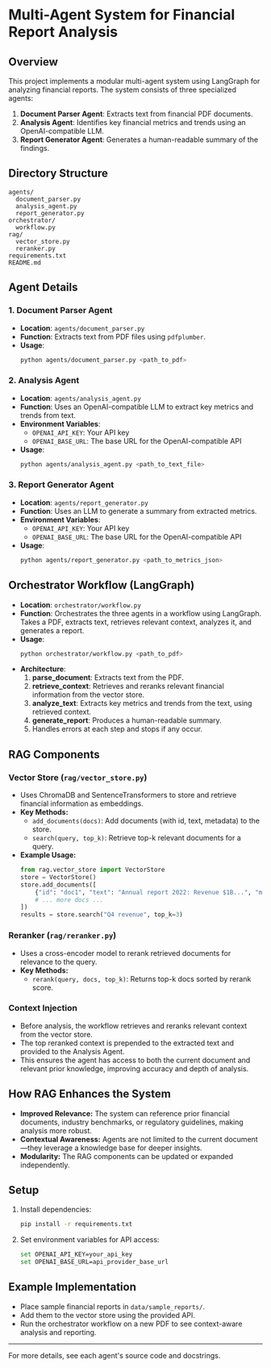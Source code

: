 # Multi-Agent System for Financial Report Analysis

## Overview
This project implements a modular multi-agent system using LangGraph for analyzing financial reports. The system consists of three specialized agents:

1. **Document Parser Agent**: Extracts text from financial PDF documents.
2. **Analysis Agent**: Identifies key financial metrics and trends using an OpenAI-compatible LLM.
3. **Report Generator Agent**: Generates a human-readable summary of the findings.

## Directory Structure
```
agents/
  document_parser.py
  analysis_agent.py
  report_generator.py
orchestrator/
  workflow.py
rag/
  vector_store.py
  reranker.py
requirements.txt
README.md
```

## Agent Details

### 1. Document Parser Agent
- **Location**: `agents/document_parser.py`
- **Function**: Extracts text from PDF files using `pdfplumber`.
- **Usage**:
  ```bash
  python agents/document_parser.py <path_to_pdf>
  ```

### 2. Analysis Agent
- **Location**: `agents/analysis_agent.py`
- **Function**: Uses an OpenAI-compatible LLM to extract key metrics and trends from text.
- **Environment Variables**:
  - `OPENAI_API_KEY`: Your API key
  - `OPENAI_BASE_URL`: The base URL for the OpenAI-compatible API
- **Usage**:
  ```bash
  python agents/analysis_agent.py <path_to_text_file>
  ```

### 3. Report Generator Agent
- **Location**: `agents/report_generator.py`
- **Function**: Uses an LLM to generate a summary from extracted metrics.
- **Environment Variables**:
  - `OPENAI_API_KEY`: Your API key
  - `OPENAI_BASE_URL`: The base URL for the OpenAI-compatible API
- **Usage**:
  ```bash
  python agents/report_generator.py <path_to_metrics_json>
  ```

## Orchestrator Workflow (LangGraph)
- **Location**: `orchestrator/workflow.py`
- **Function**: Orchestrates the three agents in a workflow using LangGraph. Takes a PDF, extracts text, retrieves relevant context, analyzes it, and generates a report.
- **Usage**:
  ```bash
  python orchestrator/workflow.py <path_to_pdf>
  ```
- **Architecture**:
  1. **parse_document**: Extracts text from the PDF.
  2. **retrieve_context**: Retrieves and reranks relevant financial information from the vector store.
  3. **analyze_text**: Extracts key metrics and trends from the text, using retrieved context.
  4. **generate_report**: Produces a human-readable summary.
  5. Handles errors at each step and stops if any occur.

## RAG Components

### Vector Store (`rag/vector_store.py`)
- Uses ChromaDB and SentenceTransformers to store and retrieve financial information as embeddings.
- **Key Methods:**
  - `add_documents(docs)`: Add documents (with id, text, metadata) to the store.
  - `search(query, top_k)`: Retrieve top-k relevant documents for a query.
- **Example Usage:**
  ```python
  from rag.vector_store import VectorStore
  store = VectorStore()
  store.add_documents([
      {"id": "doc1", "text": "Annual report 2022: Revenue $1B...", "metadata": {"year": 2022}},
      # ... more docs ...
  ])
  results = store.search("Q4 revenue", top_k=3)
  ```

### Reranker (`rag/reranker.py`)
- Uses a cross-encoder model to rerank retrieved documents for relevance to the query.
- **Key Methods:**
  - `rerank(query, docs, top_k)`: Returns top-k docs sorted by rerank score.

### Context Injection
- Before analysis, the workflow retrieves and reranks relevant context from the vector store.
- The top reranked context is prepended to the extracted text and provided to the Analysis Agent.
- This ensures the agent has access to both the current document and relevant prior knowledge, improving accuracy and depth of analysis.

## How RAG Enhances the System
- **Improved Relevance:** The system can reference prior financial documents, industry benchmarks, or regulatory guidelines, making analysis more robust.
- **Contextual Awareness:** Agents are not limited to the current document—they leverage a knowledge base for deeper insights.
- **Modularity:** The RAG components can be updated or expanded independently.

## Setup
1. Install dependencies:
   ```bash
   pip install -r requirements.txt
   ```
2. Set environment variables for API access:
   ```bash
   set OPENAI_API_KEY=your_api_key
   set OPENAI_BASE_URL=api_provider_base_url
   ```

## Example Implementation
- Place sample financial reports in `data/sample_reports/`.
- Add them to the vector store using the provided API.
- Run the orchestrator workflow on a new PDF to see context-aware analysis and reporting.

---
For more details, see each agent's source code and docstrings. 
